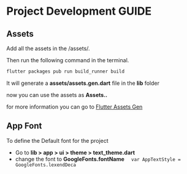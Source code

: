 # Project Development GUIDE

## Assets

Add all the assets in the <Projects>/assets/.

Then run the following command in the terminal.

```sh
flutter packages pub run build_runner build
```

It will generate a **assets/assets.gen.dart** file in the **lib** folder

now you can use the assets as **Assets.<foldername>.<filename>**

for more information you can go to [Flutter Assets Gen](https://pub.dev/packages/flutter_gen_runner)


## App Font
To define the Default font for the project 
- Go to **lib > app > ui > theme > text_theme.dart**
-  change the font to **GoogleFonts.fontName** ```   var AppTextStyle = GoogleFonts.lexendDeca ```
